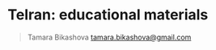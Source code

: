 # Telran: educational materials
>Tamara Bikashova
[tamara.bikashova@gmail.com](mailto:tamara.bikashova@gmail.com)